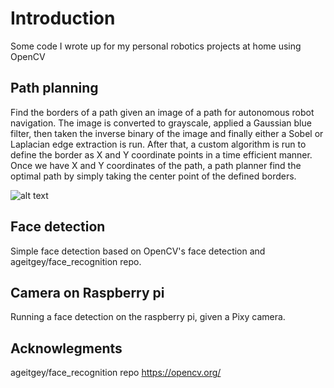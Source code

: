 # Introduction
Some code I wrote up for my personal robotics projects at home using OpenCV

## Path planning 
Find the borders of a path given an image of a path for autonomous robot navigation. The image is converted to grayscale, applied a Gaussian blue filter, then taken the inverse binary of the image and finally either a Sobel or Laplacian edge extraction is run. 
After that, a custom algorithm is run to define the border as X and Y coordinate points in a time efficient manner. 
Once we have X and Y coordinates of the path, a path planner find the optimal path by simply taking the center point of the defined borders. 


![alt text](https://github.com/booleanlogic21/openCV_on_raspi/pics/binary.png)


## Face detection
Simple face detection based on OpenCV's face detection and ageitgey/face_recognition repo. 

## Camera on Raspberry pi
Running a face detection on the raspberry pi, given a Pixy camera. 

## Acknowlegments 
ageitgey/face_recognition repo
https://opencv.org/
